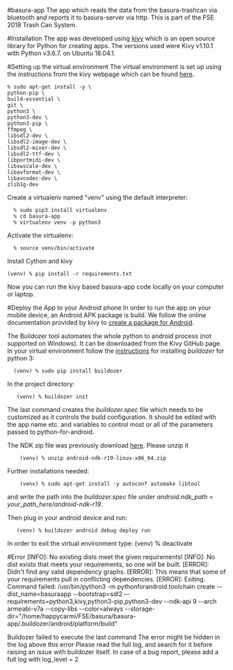 #basura-app
The app which reads the data from the basura-trashcan via bluetooth and reports it to basura-server via http.
This is part of the FSE 2018 Trash Can System.

#Installation
The app was developed using [kivy](https://kivy.org/#home) which is an open source library for Python for creating apps. 
The versions used were Kivy v1.10.1 with Python v3.6.7. on Ubuntu 18.04.1.

#Setting up the virtual environment
The virtual environment is set up using the instructions from the kivy webpage which can be found [here](https://kivy.org/doc/stable/installation/installation-linux.html).
    
    % sudo apt-get install -y \
    python-pip \
    build-essential \
    git \
    python3 \
    python3-dev \
    python3-pip \
    ffmpeg \
    libsdl2-dev \
    libsdl2-image-dev \
    libsdl2-mixer-dev \
    libsdl2-ttf-dev \
    libportmidi-dev \
    libswscale-dev \
    libavformat-dev \
    libavcodec-dev \
    zlib1g-dev

Create a virtualenv named "venv"
using the default interpreter:

      % sudo pip3 install virtualenv
      % cd basura-app
      % virtualenv venv -p python3

Activate the virtualenv:
  
      % source venv/bin/activate

Install Cython and kivy

    (venv) % pip install -r requirements.txt
    

Now you can run the kivy based basura-app code locally on your computer or laptop.

#Deploy the App to your Android phone
In order to run the app on your mobile device, an Android APK package is build.
We follow the online documentation provided by kivy to [create a package for Android](https://kivy.org/doc/stable/guide/packaging-android.html).

The Buildozer tool automates the whole python to android process (not supported on Windows). It can be downloaded
from the Kivy GitHub page. In your virtual environment follow the [instructions](https://pypi.org/project/buildozer/) 
for installing *buildozer* for python 3:
 
      (venv) % sudo pip install buildozer
 
In the project directory:

       (venv) % buildozer init

The last command creates the *buildozer.spec* file which needs to be customized as it controls the build configuration.
It should be edited with the app name etc. and variables to control most or all of the parameters passed to python-for-android.

The NDK zip file was previously download [here](https://developer.android.com/ndk/downloads/). Please unzip it

        (venv) % unzip android-ndk-r19-linux-x86_64.zip
        
Further installations needed:

        (venv) % sudo apt-get install -y autoconf automake libtool
      
and write the path into the *buildozer.spec* file under *android.ndk_path = your_path_here/android-ndk-r19*.

Then plug in your android device and run:

       (venv) % buildozer android debug deploy run

In order to exit the virtual environment type:
       (venv) % deactivate

#Error
[INFO]:    No existing dists meet the given requirements!
[INFO]:    No dist exists that meets your requirements, so one will be built.
[ERROR]:   Didn't find any valid dependency graphs.
[ERROR]:   This means that some of your requirements pull in conflicting dependencies.
[ERROR]:   Exiting.
Command failed: /usr/bin/python3 -m pythonforandroid.toolchain create --dist_name=basuraapp --bootstrap=sdl2 --requirements=python3,kivy,python3-pip,python3-dev --ndk-api 9 --arch armeabi-v7a --copy-libs --color=always --storage-dir="/home/happycarmi/FSE/basura/basura-app/.buildozer/android/platform/build"
 
Buildozer failed to execute the last command
The error might be hidden in the log above this error
Please read the full log, and search for it before
raising an issue with buildozer itself.
In case of a bug report, please add a full log with log_level = 2
